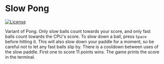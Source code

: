 # Slow Pong

[![License][license-badge]](LICENSE)

Variant of Pong. Only slow balls count towards your score, and only fast balls
count towards the CPU's score. To slow down a ball, press `Space` before
hitting it. This will also slow down your paddle for a moment, so be careful not
to let any fast balls slip by. There is a cooldown between uses of the slow paddle.
First one to score 11 points wins. The game prints the score in the terminal.

<!-- Markdown links and images -->
[license-badge]: https://img.shields.io/badge/license-GPL--3.0--only-blue?style=flat-square
